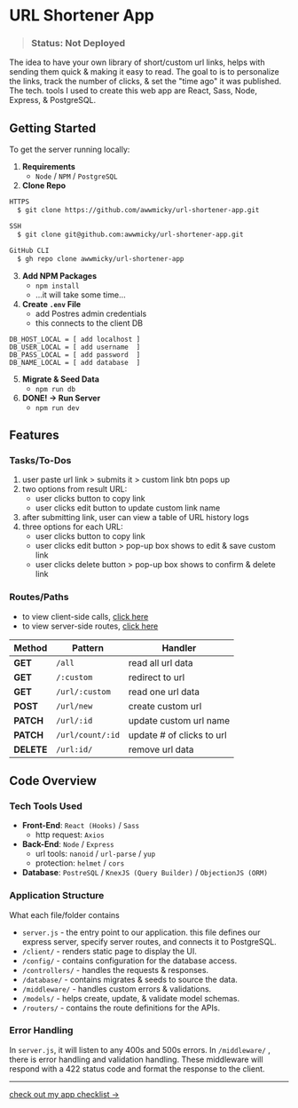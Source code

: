 # URL Shortener App

> ### Status: **Not Deployed**

The idea to have your own library of short/custom url links, helps with sending them quick & making it easy to read.
The goal to is to personalize the links, track the number of clicks, & set the "time ago" it was published.
The tech. tools I used to create this web app are React, Sass, Node, Express, & PostgreSQL.

## Getting Started
To get the server running locally:

1. **Requirements**
    - `Node` / `NPM` / `PostgreSQL`
2. **Clone Repo**
```bash
HTTPS
  $ git clone https://github.com/awwmicky/url-shortener-app.git

SSH
  $ git clone git@github.com:awwmicky/url-shortener-app.git

GitHub CLI
  $ gh repo clone awwmicky/url-shortener-app
```
3. **Add NPM Packages**
    - `npm install`
    - …it will take some time…
4. **Create `.env` File**
    - add Postres admin credentials
    - this connects to the client DB
```env
DB_HOST_LOCAL = [ add localhost ]
DB_USER_LOCAL = [ add username  ]
DB_PASS_LOCAL = [ add password  ]
DB_NAME_LOCAL = [ add database  ]
```
5. **Migrate & Seed Data**
    - `npm run db`
6. **DONE! → Run Server**
    - `npm run dev`

## Features

### Tasks/To-Dos
1. user paste url link > submits it > custom link btn pops up
2. two options from result URL:
    - user clicks button to copy link
    - user clicks edit button to update custom link name
3. after submitting link, user can view a table of URL history logs
4. three options for each URL:
    - user clicks button to copy link
    - user clicks edit button > pop-up box shows to edit & save custom link
    - user clicks delete button > pop-up box shows to confirm & delete link

### Routes/Paths
- to view client-side calls, [click here](/client/src/apis/api-call.js)
- to view server-side routes, [click here](/routes/)

| Method | Pattern | Handler |
|-|-|-|
| **GET**    | `/all`           | read all url data |
| **GET**    | `/:custom`       | redirect to url |
| **GET**    | `/url/:custom`   | read one url data |
| **POST**   | `/url/new`       | create custom url |
| **PATCH**  | `/url/:id`       | update custom url name |
| **PATCH**  | `/url/count/:id` | update # of clicks to url |
| **DELETE** | `/url:id/`       | remove url data |

## Code Overview

### Tech Tools Used
- **Front-End**: `React (Hooks)` / `Sass`
    - http request: `Axios`
- **Back-End**: `Node` / `Express`
    - url tools: `nanoid` / `url-parse` / `yup`
    - protection: `helmet` / `cors`
- **Database**: `PostreSQL` / `KnexJS (Query Builder)` / `ObjectionJS (ORM)`

### Application Structure
What each file/folder contains

- `server.js` - the entry point to our application. this file defines our express server, specify server routes, and connects it to PostgreSQL.
- `/client/` - renders static page to display the UI.
- `/config/` - contains configuration for the database access.
- `/controllers/` - handles the requests & responses.
- `/database/` - contains migrates & seeds to source the data.
- `/middleware/` - handles custom errors & validations.
- `/models/` -  helps create, update, & validate model schemas.
- `/routers/` - contains the route definitions for the APIs.

### Error Handling
In `server.js`, it will listen to any 400s and 500s errors. In `/middleware/` , there is error handling and validation handling. These middleware will respond with a 422 status code and format the response to the client.

---

[check out my app checklist →](/docs/history-log.md)
